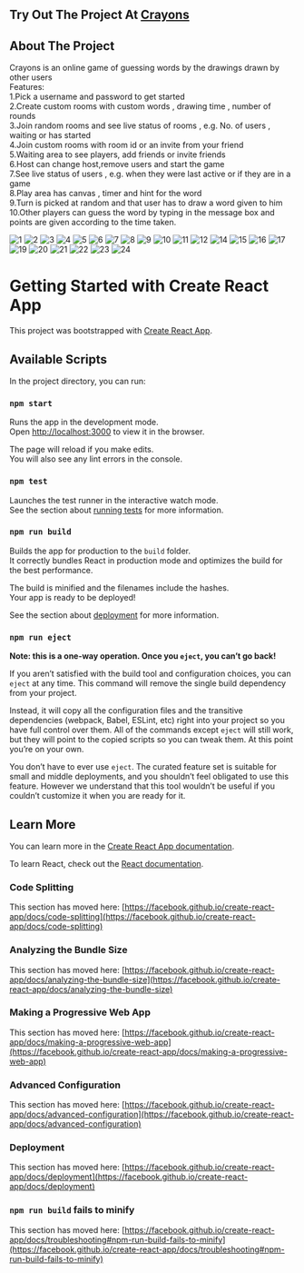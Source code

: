 ## Try Out The Project At [Crayons](http://crayons.world)

## About The Project
Crayons is an online game of guessing words by the drawings drawn by other users<br>
Features:<br>
1.Pick a username and password to get started<br>
2.Create custom rooms with custom words , drawing time , number of rounds<br>
3.Join random rooms and see live status of rooms , e.g. No. of users , waiting or has started<br>
4.Join custom rooms with room id or an invite from your friend<br>
5.Waiting area to see players, add friends or invite friends<br>
6.Host can change host,remove users and start the game<br>
7.See live status of users , e.g. when they were last active or if they are in a game<br>
8.Play area has canvas , timer and hint for the word<br>
9.Turn is picked at random and that user has to draw a word given to him<br>
10.Other players can guess the word by typing in the message box and points are given according to the time taken.<br>

![1](https://user-images.githubusercontent.com/74171334/143721889-82d93c5c-d2e2-48e0-b6d1-de0c24fed533.PNG)
![2](https://user-images.githubusercontent.com/74171334/143721892-7e9348bf-374f-4d7b-8b98-f2ab247dbf7b.PNG)
![3](https://user-images.githubusercontent.com/74171334/143721899-83cd5c01-7992-4735-b640-be53ca70e004.PNG)
![4](https://user-images.githubusercontent.com/74171334/143721903-32a2fa97-6174-4222-89c7-53c969df6e2f.PNG)
![5](https://user-images.githubusercontent.com/74171334/143721909-733caec1-0b15-4183-aabc-b138bee4bb3a.PNG)
![6](https://user-images.githubusercontent.com/74171334/143721912-97a90b0a-6c57-4742-b8c3-80ed99458e44.PNG)
![7](https://user-images.githubusercontent.com/74171334/143721914-af441d9e-6cdf-4822-a1fb-c7582eec9491.PNG)
![8](https://user-images.githubusercontent.com/74171334/143721918-5fe7d862-080b-4872-8c5d-256bde86ea26.PNG)
![9](https://user-images.githubusercontent.com/74171334/143721919-79f242c3-2f70-4865-bf30-d559a2655b39.PNG)
![10](https://user-images.githubusercontent.com/74171334/143721920-ec4c4f25-29c8-4210-ad30-b0205944f656.PNG)
![11](https://user-images.githubusercontent.com/74171334/143721921-103febc4-47cb-44c8-a7be-1be51cc637b1.PNG)
![12](https://user-images.githubusercontent.com/74171334/143721922-5e1f75e8-467e-4660-bd73-0d59343acb62.PNG)
![14](https://user-images.githubusercontent.com/74171334/143721924-204e538c-f87b-4e04-a2db-85f51be1e624.PNG)
![15](https://user-images.githubusercontent.com/74171334/143721925-5e441c95-4961-40a7-af33-1e5b97482cf0.PNG)
![16](https://user-images.githubusercontent.com/74171334/143721926-324c6fe6-24c7-4ba3-9c1e-f8955b94eb58.PNG)
![17](https://user-images.githubusercontent.com/74171334/143721927-8d4e7475-dc01-4d96-a586-a1d3890d6953.PNG)
![19](https://user-images.githubusercontent.com/74171334/143721879-56bbcca8-557d-490e-bc3a-7a808c885638.PNG)
![20](https://user-images.githubusercontent.com/74171334/143721880-5be16084-60d5-4d23-8997-c03faf1c55b9.PNG)
![21](https://user-images.githubusercontent.com/74171334/143721881-ecb2188c-93d2-4dae-85b4-3f30a7be580a.PNG)
![22](https://user-images.githubusercontent.com/74171334/143721883-199ff177-f383-4b93-9ffa-90ae64368c7d.PNG)
![23](https://user-images.githubusercontent.com/74171334/143721884-b270d51f-7bf7-4d03-972a-43783f0a402e.PNG)
![24](https://user-images.githubusercontent.com/74171334/143721887-ff9ba170-8117-41cb-9aca-8d4c6494baad.PNG)



# Getting Started with Create React App

This project was bootstrapped with [Create React App](https://github.com/facebook/create-react-app).

## Available Scripts

In the project directory, you can run:

### `npm start`

Runs the app in the development mode.\
Open [http://localhost:3000](http://localhost:3000) to view it in the browser.

The page will reload if you make edits.\
You will also see any lint errors in the console.

### `npm test`

Launches the test runner in the interactive watch mode.\
See the section about [running tests](https://facebook.github.io/create-react-app/docs/running-tests) for more information.

### `npm run build`

Builds the app for production to the `build` folder.\
It correctly bundles React in production mode and optimizes the build for the best performance.

The build is minified and the filenames include the hashes.\
Your app is ready to be deployed!

See the section about [deployment](https://facebook.github.io/create-react-app/docs/deployment) for more information.

### `npm run eject`

**Note: this is a one-way operation. Once you `eject`, you can’t go back!**

If you aren’t satisfied with the build tool and configuration choices, you can `eject` at any time. This command will remove the single build dependency from your project.

Instead, it will copy all the configuration files and the transitive dependencies (webpack, Babel, ESLint, etc) right into your project so you have full control over them. All of the commands except `eject` will still work, but they will point to the copied scripts so you can tweak them. At this point you’re on your own.

You don’t have to ever use `eject`. The curated feature set is suitable for small and middle deployments, and you shouldn’t feel obligated to use this feature. However we understand that this tool wouldn’t be useful if you couldn’t customize it when you are ready for it.

## Learn More

You can learn more in the [Create React App documentation](https://facebook.github.io/create-react-app/docs/getting-started).

To learn React, check out the [React documentation](https://reactjs.org/).

### Code Splitting

This section has moved here: [https://facebook.github.io/create-react-app/docs/code-splitting](https://facebook.github.io/create-react-app/docs/code-splitting)

### Analyzing the Bundle Size

This section has moved here: [https://facebook.github.io/create-react-app/docs/analyzing-the-bundle-size](https://facebook.github.io/create-react-app/docs/analyzing-the-bundle-size)

### Making a Progressive Web App

This section has moved here: [https://facebook.github.io/create-react-app/docs/making-a-progressive-web-app](https://facebook.github.io/create-react-app/docs/making-a-progressive-web-app)

### Advanced Configuration

This section has moved here: [https://facebook.github.io/create-react-app/docs/advanced-configuration](https://facebook.github.io/create-react-app/docs/advanced-configuration)

### Deployment

This section has moved here: [https://facebook.github.io/create-react-app/docs/deployment](https://facebook.github.io/create-react-app/docs/deployment)

### `npm run build` fails to minify

This section has moved here: [https://facebook.github.io/create-react-app/docs/troubleshooting#npm-run-build-fails-to-minify](https://facebook.github.io/create-react-app/docs/troubleshooting#npm-run-build-fails-to-minify)
